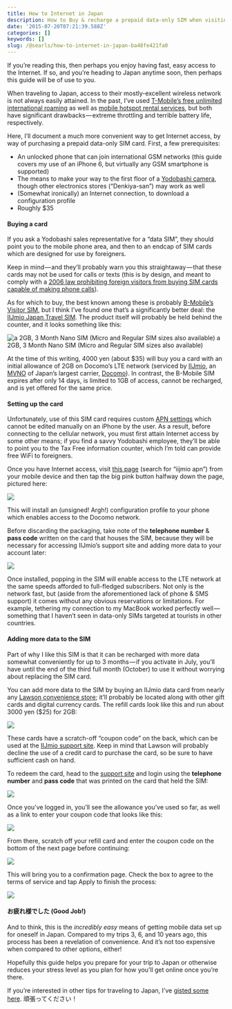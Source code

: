 ```yaml
---
title: How to Internet in Japan
description: How to Buy & recharge a prepaid data-only SIM when visiting Japan
date: '2015-07-20T07:21:39.588Z'
categories: []
keywords: []
slug: /@searls/how-to-internet-in-japan-ba48fe421fa0
---
```


If you’re reading this, then perhaps you enjoy having fast, easy access to the Internet. If so, and you’re heading to Japan anytime soon, then perhaps this guide will be of use to you.

When traveling to Japan, access to their mostly-excellent wireless network is not always easily attained. In the past, I’ve used [T-Mobile’s free unlimited international roaming](http://www.t-mobile.com/optional-services/roaming.html) as well as [mobile hotspot rental services](http://www.pupuru.com/en/), but both have significant drawbacks — extreme throttling and terrible battery life, respectively.

Here, I’ll document a much more convenient way to get Internet access, by way of purchasing a prepaid data-only SIM card. First, a few prerequisites:

*   An unlocked phone that can join international GSM networks (this guide covers my use of an iPhone 6, but virtually any GSM smartphone is supported)
*   The means to make your way to the first floor of a [Yodobashi camera](http://www.yodobashi.com), though other electronics stores (“Denkiya-san”) may work as well
*   (Somewhat ironically) an Internet connection, to download a configuration profile
*   Roughly $35

#### Buying a card

If you ask a Yodobashi sales representative for a “data SIM”, they should point you to the mobile phone area, and then to an endcap of SIM cards which are designed for use by foreigners.

Keep in mind — and they’ll probably warn you this straightaway — that these cards may not be used for calls or texts (this is by design, and meant to comply with a [2006 law prohibiting foreign visitors from buying SIM cards capable of making phone calls](http://prepaid-data-sim-card.wikia.com/wiki/Japan)).

As for which to buy, the best known among these is probably [B-Mobile’s Visitor SIM](http://www.bmobile.ne.jp/english/product.html), but I think I’ve found one that’s a significantly better deal: the [IIJmio Japan Travel SIM](https://t.iijmio.jp/en/index.html). The product itself will probably be held behind the counter, and it looks something like this:

![a 2GB, 3 Month Nano SIM (Micro and Regular SIM sizes also available)](https://cdn-images-1.medium.com/max/800/1*a9clsEnj0itXM0FwzOCkaw.jpeg)
a 2GB, 3 Month Nano SIM (Micro and Regular SIM sizes also available)

At the time of this writing, 4000 yen (about $35) will buy you a card with an initial allowance of 2GB on Docomo’s LTE network (serviced by [IIJmio](https://www.iijmio.jp), an [MVNO](https://en.wikipedia.org/wiki/Mobile_virtual_network_operator) of Japan’s largest carrier, [Docomo](https://www.nttdocomo.co.jp/english/)). In contrast, the B-Mobile SIM expires after only 14 days, is limited to 1GB of access, cannot be recharged, and is yet offered for the same price.

#### Setting up the card

Unfortunately, use of this SIM card requires custom [APN settings](https://support.apple.com/en-us/HT201699) which cannot be edited manually on an iPhone by the user. As a result, before connecting to the cellular network, you must first attain Internet access by some other means; if you find a savvy Yodobashi employee, they’ll be able to point you to the Tax Free information counter, which I’m told can provide free WiFi to foreigners.

Once you have Internet access, visit [this page](https://www.iijmio.jp/hdd/devices/config.jsp) (search for “iijmio apn”) from your mobile device and then tap the big pink button halfway down the page, pictured here:

![](https://cdn-images-1.medium.com/max/800/1*avTpKt4vXKKmlG-Lqkzdrw.png)

This will install an (unsigned! Argh!) configuration profile to your phone which enables access to the Docomo network.

Before discarding the packaging, take note of the **telephone number** & **pass code** written on the card that houses the SIM, because they will be necessary for accessing IIJmio’s support site and adding more data to your account later:

![](https://cdn-images-1.medium.com/max/800/1*aqkYEYFP9c4_rhQNeye9ow.png)

Once installed, popping in the SIM will enable access to the LTE network at the same speeds afforded to full-fledged subscribers. Not only is the network fast, but (aside from the aforementioned lack of phone & SMS support) it comes without any obvious reservations or limitations. For example, tethering my connection to my MacBook worked perfectly well — something that I haven’t seen in data-only SIMs targeted at tourists in other countries.

#### Adding more data to the SIM

Part of why I like this SIM is that it can be recharged with more data somewhat conveniently for up to 3 months — if you activate in July, you’ll have until the end of the third full month (October) to use it without worrying about replacing the SIM card.

You can add more data to the SIM by buying an IIJmio data card from nearly any [Lawson convenience store](http://www.lawson.co.jp/index.html); it’ll probably be located along with other gift cards and digital currency cards. The refill cards look like this and run about 3000 yen ($25) for 2GB:

![](https://cdn-images-1.medium.com/max/800/1*aNcsGzPtxZyQySN8S_-tkQ.jpeg)

These cards have a scratch-off “coupon code” on the back, which can be used at the [IIJmio support site](https://t.iijmio.jp/s/). Keep in mind that Lawson will probably decline the use of a credit card to purchase the card, so be sure to have sufficient cash on hand.

To redeem the card, head to the [support site](https://t.iijmio.jp/s/) and login using the **telephone number** and **pass code** that was printed on the card that held the SIM:

![](https://cdn-images-1.medium.com/max/800/1*hufUSXWgxL1SXiLyOa8inA.png)

Once you’ve logged in, you’ll see the allowance you’ve used so far, as well as a link to enter your coupon code that looks like this:

![](https://cdn-images-1.medium.com/max/800/1*cMNVITacbxa2OPP2sNvZTw.png)

From there, scratch off your refill card and enter the coupon code on the bottom of the next page before continuing:

![](https://cdn-images-1.medium.com/max/800/1*COksE_kbDEYLXDexFG88Hw.png)

This will bring you to a confirmation page. Check the box to agree to the terms of service and tap Apply to finish the process:

![](https://cdn-images-1.medium.com/max/800/1*B3T0E8tNBUUt6UJWPGcPIw.png)

#### お疲れ様でした (Good Job!)

And to think, this is the _incredibly easy_ means of getting mobile data set up for oneself in Japan. Compared to my trips 3, 6, and 10 years ago, this process has been a revelation of convenience. And it’s not too expensive when compared to other options, either!

Hopefully this guide helps you prepare for your trip to Japan or otherwise reduces your stress level as you plan for how you’ll get online once you’re there.

If you’re interested in other tips for traveling to Japan, I’ve [gisted some here](https://gist.github.com/searls/4561407). 頑張ってください！